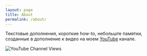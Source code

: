 ```yaml
---
layout: page
title: About
permalink: /about/
---
```



Текстовые дополнения, короткие how-to, небольште памятки, созданные в дополнение к видео на моем [YouTube](https://www.youtube.com/c/MaxTrash) канале.

![YouTube Channel Views](https://img.shields.io/youtube/channel/views/UCSFR40osj7pJXouSiJDFXZA)